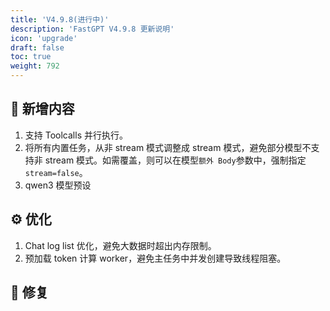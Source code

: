 ```yaml
---
title: 'V4.9.8(进行中)'
description: 'FastGPT V4.9.8 更新说明'
icon: 'upgrade'
draft: false
toc: true
weight: 792
---
```



## 🚀 新增内容

1. 支持 Toolcalls 并行执行。
2. 将所有内置任务，从非 stream 模式调整成 stream 模式，避免部分模型不支持非 stream 模式。如需覆盖，则可以在模型`额外 Body`参数中，强制指定`stream=false`。
3. qwen3 模型预设

## ⚙️ 优化

1. Chat log list 优化，避免大数据时超出内存限制。
2. 预加载 token 计算 worker，避免主任务中并发创建导致线程阻塞。

## 🐛 修复


